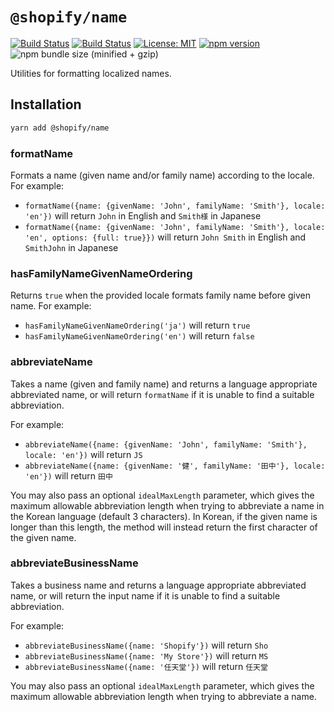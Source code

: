 # `@shopify/name`

[![Build Status](https://github.com/Shopify/quilt/workflows/Node-CI/badge.svg?branch=main)](https://github.com/Shopify/quilt/actions?query=workflow%3ANode-CI)
[![Build Status](https://github.com/Shopify/quilt/workflows/Ruby-CI/badge.svg?branch=main)](https://github.com/Shopify/quilt/actions?query=workflow%3ARuby-CI)
[![License: MIT](https://img.shields.io/badge/License-MIT-green.svg)](LICENSE.md) [![npm version](https://badge.fury.io/js/%40shopify%2Fname.svg)](https://badge.fury.io/js/%40shopify%2Fname)
![npm bundle size (minified + gzip)](https://img.shields.io/bundlephobia/minzip/%40shopify%2Fname.svg)

Utilities for formatting localized names.

## Installation

```bash
yarn add @shopify/name
```

### formatName

Formats a name (given name and/or family name) according to the locale. For example:

- `formatName({name: {givenName: 'John', familyName: 'Smith'}, locale: 'en'})` will return `John` in English and `Smith様` in Japanese
- `formatName({name: {givenName: 'John', familyName: 'Smith'}, locale: 'en', options: {full: true}})` will return `John Smith` in English and `SmithJohn` in Japanese

### hasFamilyNameGivenNameOrdering

Returns `true` when the provided locale formats family name before given name.
For example:

- `hasFamilyNameGivenNameOrdering('ja')` will return `true`
- `hasFamilyNameGivenNameOrdering('en')` will return `false`

### abbreviateName

Takes a name (given and family name) and returns a language appropriate abbreviated name, or will return `formatName` if
it is unable to find a suitable abbreviation.

For example:

- `abbreviateName({name: {givenName: 'John', familyName: 'Smith'}, locale: 'en'})` will return `JS`
- `abbreviateName({name: {givenName: '健', familyName: '田中'}, locale: 'en'})` will return `田中`

You may also pass an optional `idealMaxLength` parameter, which gives the maximum allowable abbreviation length when
trying to abbreviate a name in the Korean language (default 3 characters). In Korean, if the given name is longer than
this length, the method will instead return the first character of the given name.

### abbreviateBusinessName

Takes a business name and returns a language appropriate abbreviated name, or will return the input name if it is unable to find
a suitable abbreviation.

For example:

- `abbreviateBusinessName({name: 'Shopify'})` will return `Sho`
- `abbreviateBusinessName({name: 'My Store'})` will return `MS`
- `abbreviateBusinessName({name: '任天堂'})` will return `任天堂`

You may also pass an optional `idealMaxLength` parameter, which gives the maximum allowable abbreviation length when
trying to abbreviate a name.
